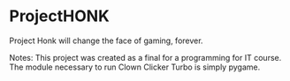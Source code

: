 # ProjectHONK
Project Honk will change the face of gaming, forever. 

Notes: This project was created as a final for a programming for IT course. The module necessary to run
Clown Clicker Turbo is simply pygame.
